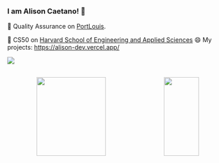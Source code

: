 ### I am Alison Caetano! 👋

 🌱 Quality Assurance on <a href="https://www.portlouis.inf.br/">PortLouis</a>.
 
 🌱 CS50 on <a href="https://pll.harvard.edu/course/cs50-introduction-computer-science">Harvard School of Engineering and Applied Sciences</a>
 😄 My projects: https://alison-dev.vercel.app/

<div> 
 <a href="https://www.linkedin.com/in/alisoncaetano" target="_blank"><img src="https://img.shields.io/badge/-LinkedIn-%230077B5?style=for-the-badge&logo=linkedin&logoColor=white" target="_blank"></a> 
  
</div>

##

<div align="center">
  <a style="display: flex;justify-content: space-around;" href="https://github.com/AlizonCaetano">
  <img height="180em" width="56%" src="https://github-readme-stats.vercel.app/api?username=AlizonCaetano&show_icons=true&theme=dracula&include_all_commits=true&count_private=true"/>
  <img height="180em" width="40%" src="https://github-readme-stats.vercel.app/api/top-langs/?username=AlizonCaetano&layout=donut&theme=dracula"/>
</div>

##
 

